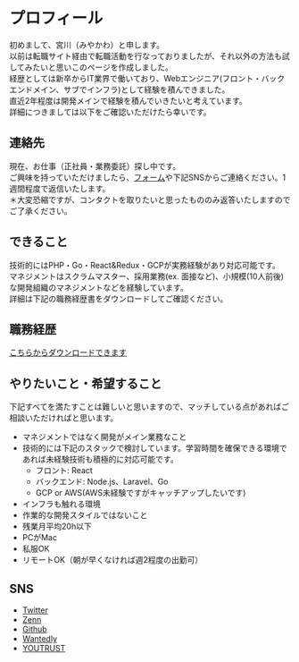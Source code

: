# プロフィール
初めまして、宮川（みやかわ）と申します。  
以前は転職サイト経由で転職活動を行なっておりましたが、それ以外の方法も試してみたいと思いこのページを作成しました。  
経歴としては新卒からIT業界で働いており、Webエンジニア(フロント・バックエンドメイン、サブでインフラ)として経験を積んできました。  
直近2年程度は開発メインで経験を積んでいきたいと考えています。  
詳細につきましては以下をご確認いただけたら幸いです。

## 連絡先
現在、お仕事（正社員・業務委託）探し中です。  
ご興味を持っていただけましたら、[フォーム](https://forms.gle/zEFgM4gWsBVuo39m8)や下記SNSからご連絡ください。1週間程度で返信いたします。  
＊大変恐縮ですが、コンタクトを取りたいと思ったもののみ返答いたしますのでご了承ください。

## できること
技術的にはPHP・Go・React&Redux・GCPが実務経験があり対応可能です。  
マネジメントはスクラムマスター、採用業務(ex. 面接など)、小規模(10人前後)な開発組織のマネジメントなどを経験しています。  
詳細は下記の職務経歴書をダウンロードしてご確認ください。

## 職務経歴
[こちらからダウンロードできます](./assets/engineer_shokumukeirekisho.pdf)

## やりたいこと・希望すること
下記すべてを満たすことは難しいと思いますので、マッチしている点があればご相談いただければと思います。
- マネジメントではなく開発がメイン業務なこと
- 技術的には下記のスタックで検討しています。学習時間を確保できる環境であれば未経験技術も積極的に対応可能です。
  - フロント: React
  - バックエンド: Node.js、Laravel、Go
  - GCP or AWS(AWS未経験ですがキャッチアップしたいです)
- インフラも触れる環境
- 作業的な開発スタイルではないこと
- 残業月平均20h以下
- PCがMac
- 私服OK
- リモートOK（朝が早くなければ週2程度の出勤可）

## SNS
- [Twitter](https://twitter.com/yutooo_m)
- [Zenn](https://zenn.dev/yuto_m)
- [Github](https://github.com/yuto-m)
- [Wantedly](https://www.wantedly.com/id/yuto)
- [YOUTRUST](https://youtrust.jp/users/yuto_m)